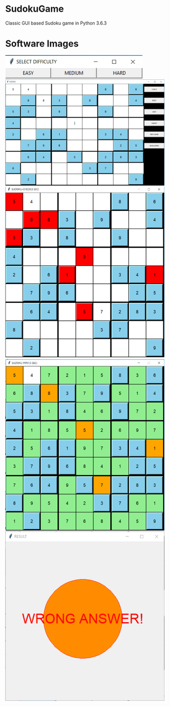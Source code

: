 # SudokuGame
Classic GUI based Sudoku game in Python 3.6.3

#  Software Images

<img src="SudokuSample/ss1.png">
<img src="SudokuSample/ss2.png" width=500>
<img src="SudokuSample/ss3.png" width=500>
<img src="SudokuSample/ss4.png" width=500>
<img src="SudokuSample/ss5.png" width=500>

